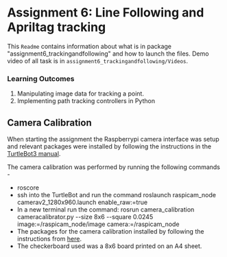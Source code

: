 # Assignment 6: Line Following and Apriltag tracking

This ```Readme``` contains information about what is in package  "assignment6_trackingandfollowing" and how to launch the files. Demo video of all task is in ```assignment6_trackingandfollowing/Videos```.

### Learning Outcomes

1. Manipulating image data for tracking a point.
2. Implementing path tracking controllers in Python

## Camera Calibration

When starting the assignment the Raspberrypi camera interface was setup and relevant packages were installed by following the instructions in the [TurtleBot3 manual](https://emanual.robotis.com/docs/en/platform/turtlebot3/appendix_raspi_cam/).

The camera calibration was performed by running the following commands -
  - roscore
  - ssh into the TurtleBot and run the command roslaunch raspicam_node camerav2_1280x960.launch enable_raw:=true
  - In a new terminal run the command: rosrun camera_calibration cameracalibrator.py --size 8x6 --square 0.0245 image:=/raspicam_node/image camera:=/raspicam_node 
  - The packages for the camera calibration installed by following the instructions from [here](http://wiki.ros.org/camera_calibration).
  - The checkerboard used was a 8x6 board printed on an A4 sheet.
